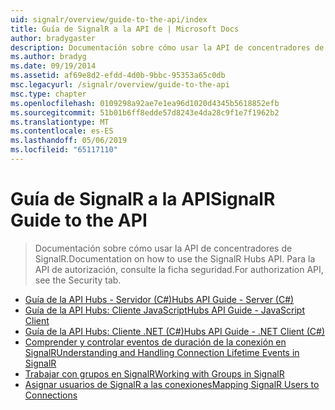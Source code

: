 ```yaml
---
uid: signalr/overview/guide-to-the-api/index
title: Guía de SignalR a la API de | Microsoft Docs
author: bradygaster
description: Documentación sobre cómo usar la API de concentradores de SignalR. Para la API de autorización, consulte la ficha seguridad.
ms.author: bradyg
ms.date: 09/19/2014
ms.assetid: af69e8d2-efdd-4d0b-9bbc-95353a65c0db
msc.legacyurl: /signalr/overview/guide-to-the-api
msc.type: chapter
ms.openlocfilehash: 0109298a92ae7e1ea96d1020d4345b5618852efb
ms.sourcegitcommit: 51b01b6ff8edde57d8243e4da28c9f1e7f1962b2
ms.translationtype: MT
ms.contentlocale: es-ES
ms.lasthandoff: 05/06/2019
ms.locfileid: "65117110"
---
```

# <a name="signalr-guide-to-the-api"></a><span data-ttu-id="28c7a-104">Guía de SignalR a la API</span><span class="sxs-lookup"><span data-stu-id="28c7a-104">SignalR Guide to the API</span></span>

> <span data-ttu-id="28c7a-105">Documentación sobre cómo usar la API de concentradores de SignalR.</span><span class="sxs-lookup"><span data-stu-id="28c7a-105">Documentation on how to use the SignalR Hubs API.</span></span> <span data-ttu-id="28c7a-106">Para la API de autorización, consulte la ficha seguridad.</span><span class="sxs-lookup"><span data-stu-id="28c7a-106">For authorization API, see the Security tab.</span></span>

- [<span data-ttu-id="28c7a-107">Guía de la API Hubs - Servidor (C#)</span><span class="sxs-lookup"><span data-stu-id="28c7a-107">Hubs API Guide - Server (C#)</span></span>](hubs-api-guide-server.md)
- [<span data-ttu-id="28c7a-108">Guía de la API Hubs: Cliente JavaScript</span><span class="sxs-lookup"><span data-stu-id="28c7a-108">Hubs API Guide - JavaScript Client</span></span>](hubs-api-guide-javascript-client.md)
- [<span data-ttu-id="28c7a-109">Guía de la API Hubs: Cliente .NET (C#)</span><span class="sxs-lookup"><span data-stu-id="28c7a-109">Hubs API Guide - .NET Client (C#)</span></span>](hubs-api-guide-net-client.md)
- [<span data-ttu-id="28c7a-110">Comprender y controlar eventos de duración de la conexión en SignalR</span><span class="sxs-lookup"><span data-stu-id="28c7a-110">Understanding and Handling Connection Lifetime Events in SignalR</span></span>](handling-connection-lifetime-events.md)
- [<span data-ttu-id="28c7a-111">Trabajar con grupos en SignalR</span><span class="sxs-lookup"><span data-stu-id="28c7a-111">Working with Groups in SignalR</span></span>](working-with-groups.md)
- [<span data-ttu-id="28c7a-112">Asignar usuarios de SignalR a las conexiones</span><span class="sxs-lookup"><span data-stu-id="28c7a-112">Mapping SignalR Users to Connections</span></span>](mapping-users-to-connections.md)
